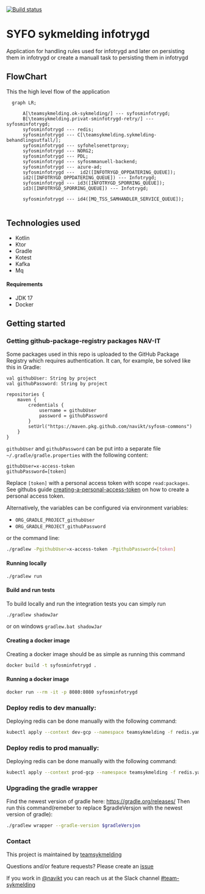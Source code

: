 [![Build status](https://github.com/navikt/syfosminfotrygd/workflows/Deploy%20to%20dev%20and%20prod/badge.svg)](https://github.com/navikt/syfosminfotrygd/workflows/Deploy%20to%20dev%20and%20prod/badge.svg)

# SYFO sykmelding infotrygd

Application for handling rules used for infotrygd and later on persisting them in infotrygd or create a manuall task
to persisting them in infotrygd

## FlowChart

This the high level flow of the application

```mermaid
  graph LR;
     
      A[\teamsykmelding.ok-sykmelding/] --- syfosminfotrygd;
      B[\teamsykmelding.privat-sminfotrygd-retry/] --- syfosminfotrygd; 
      syfosminfotrygd --- redis; 
      syfosminfotrygd --- C[\teamsykmelding.sykmelding-behandlingsutfall/];
      syfosminfotrygd --- syfohelsenettproxy;
      syfosminfotrygd --- NORG2;
      syfosminfotrygd --- PDL;
      syfosminfotrygd --- syfosmmanuell-backend;
      syfosminfotrygd --- azure-ad;
      syfosminfotrygd ---  id2([INFOTRYGD_OPPDATERING_QUEUE]);
      id2([INFOTRYGD_OPPDATERING_QUEUE]) --- Infotrygd;
      syfosminfotrygd --- id3([INFOTRYGD_SPORRING_QUEUE]);
      id3([INFOTRYGD_SPORRING_QUEUE]) --- Infotrygd;
      
      syfosminfotrygd --- id4([MQ_TSS_SAMHANDLER_SERVICE_QUEUE]);
     
```

## Technologies used

* Kotlin
* Ktor
* Gradle
* Kotest
* Kafka
* Mq

#### Requirements

* JDK 17
* Docker

## Getting started

### Getting github-package-registry packages NAV-IT

Some packages used in this repo is uploaded to the GitHub Package Registry which requires authentication. It can, for
example, be solved like this in Gradle:

```
val githubUser: String by project
val githubPassword: String by project

repositories {
    maven {
        credentials {
            username = githubUser
            password = githubPassword
        }
        setUrl("https://maven.pkg.github.com/navikt/syfosm-commons")
    }
}
```

`githubUser` and `githubPassword` can be put into a separate file `~/.gradle/gradle.properties` with the following
content:

```                                                     
githubUser=x-access-token
githubPassword=[token]
```

Replace `[token]` with a personal access token with scope `read:packages`.
See githubs
guide [creating-a-personal-access-token](https://docs.github.com/en/authentication/keeping-your-account-and-data-secure/creating-a-personal-access-token)
on
how to create a personal access token.

Alternatively, the variables can be configured via environment variables:

* `ORG_GRADLE_PROJECT_githubUser`
* `ORG_GRADLE_PROJECT_githubPassword`

or the command line:

``` bash
./gradlew -PgithubUser=x-access-token -PgithubPassword=[token]
```

#### Running locally

``` bash
./gradlew run
```

#### Build and run tests

To build locally and run the integration tests you can simply run 
``` bash
./gradlew shadowJar
```
or on windows
`gradlew.bat shadowJar`

#### Creating a docker image

Creating a docker image should be as simple as running this command
``` bash
docker build -t syfosminfotrygd .
```

#### Running a docker image

``` bash
docker run --rm -it -p 8080:8080 syfosminfotrygd
```

### Deploy redis to dev manually:

Deploying redis can be done manually with the following command:
``` bash
kubectl apply --context dev-gcp --namespace teamsykmelding -f redis.yaml
```

### Deploy redis to prod manually:

Deploying redis can be done manually with the following command:
``` bash
kubectl apply --context prod-gcp --namespace teamsykmelding -f redis.yaml
```

### Upgrading the gradle wrapper

Find the newest version of gradle here: https://gradle.org/releases/ 
Then run this command(remeber to 
replace $gradleVersjon with the newest version of gradle):

``` bash
./gradlew wrapper --gradle-version $gradleVersjon
```

### Contact

This project is maintained by [teamsykmelding](CODEOWNERS)

Questions and/or feature requests? Please create an [issue](https://github.com/navikt/syfosminfotrygd/issues)

If you work in [@navikt](https://github.com/navikt) you can reach us at the Slack
channel [#team-sykmelding](https://nav-it.slack.com/archives/CMA3XV997)

